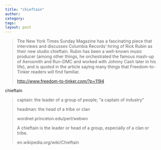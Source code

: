 ```yaml
---
title: "chieftain"
author:
category: 
tags: 
layout: post
---
```

<blockquote>

The New York Times Sunday Magazine has a fascinating piece that interviews and discusses Columbia Records’ hiring of Rick Rubin as their new studio chieftain. Rubin has been a well-known music producer (among other things, he orchestrated the famous mash-up of Aerosmith and Run-DMC and worked with Johnny Cash later in his life), and is quoted in the article saying many things that Freedom-to-Tinker readers will find familiar.

<a href="http://www.freedom-to-tinker.com/?p=1194">http://www.freedom-to-tinker.com/?p=1194</a>

</blockquote>

chieftain

<blockquote>

captain: the leader of a group of people; “a captain of industry”

headman: the head of a tribe or clan

wordnet.princeton.edu/perl/webwn



A chieftain is the leader or head of a group, especially of a clan or tribe.

en.wikipedia.org/wiki/Chieftain

</blockquote>

